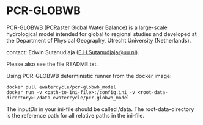 PCR-GLOBWB
==========

PCR-GLOBWB (PCRaster Global Water Balance) is a large-scale hydrological model intended for global to regional studies and developed at the Department of Physical Geography, Utrecht University (Netherlands).

contact: Edwin Sutanudjaja (E.H.Sutanudjaja@uu.nl).

Please also see the file README.txt.

Using PCR-GLOBWB deterministic runner from the docker image:
```
docker pull ewatercycle/pcr-globwb_model
docker run -v <path-to-ini-file>:/config.ini -v <root-data-directory>:/data ewatercycle/pcr-globwb_model
```
The inputDir in your ini-file should be called /data. The root-data-directory is the reference path for all relative
paths in the ini-file. 
